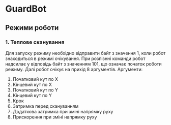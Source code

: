 # GuardBot

## Режими роботи

### 1. Теплове сканування
Для запуску режиму необхідно відправити байт з значення 1, коли робот знаходиться в режимі очікування. При розпізнні команди робот надсилає у відповідь байт з значенням 101, що означає початок роботи режиму. Далі робот очікує на прихід 8 аргументів.
Аргументи:
1. Початковий кут по Х
2. Кінцевий кут по Х
3. Початковий кут по Y
4. Кінцевий кут по Y
5. Крок
6. Затримка перед скануванням
7. Додаткова затримка при зміні напрямку руху
8. Прискорення при зміні напрямку руху
